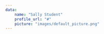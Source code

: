 ```yaml
---
data:
    name: "Sally Student"
    profile_url: "#"
    picture: "images/default_picture.png"
---
```

